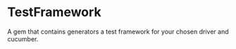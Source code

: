 # TestFramework

A gem that contains generators a test framework for your chosen driver and cucumber.
